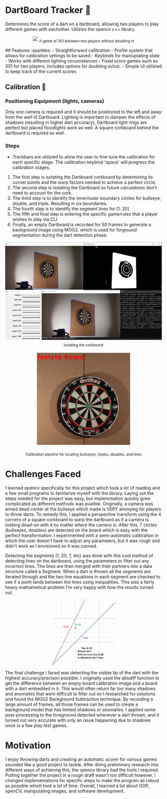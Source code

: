 # DartBoard Tracker :dart:
Determines the score of a dart on a dartboard, allowing two players to play different games with eachother. Utilzies the opencv c++ library.
<p align="center">
  <img src="https://github.com/ayirac/DartBoard-Tracker/blob/master/301-progression.gif">
  <sub>A game of 301 between two players without doubling in</sub>
</p>
## Features :sparkles:
- Straightforward calibration
- Profile system that allows for calibration settings to be saved
- Keybinds for maniuplating state
- Works with different lighting circumstances
- Fixed score games such as 301 for two players, includes options for doubling in/out.
- Simple UI utilizied to keep track of the current scores

## Calibration :wrench:
### Positioning Equipment (lights, cameras)
Only one camera is required and it should be positioned to the left and away from the well-lit Dartboard. Lighting is important to dampen the effects of shadows (resulting in higher dart accuracy), Dartboard light rings are perfect but placed floodlights work as well. A square corkboard behind the dartboard is required as well.

### Steps
* Trackbars are utilizied to allow the user to fine tune the calibration for each specific stage. The calibration keybind 'space' will progress the calibration stages.
1. The first step is isolating the Dartboard corkboard by determining its corner points and the warp factors needed to achieve a perfect circle.
2. The second step is isolating the Dartboard so future calculations don't need to account for the cork.
3. The third step is to identify the inner/outer boundary circles for bullseye, double, and triple. Resulting in six boundaries.
4. The fourth step is to identify the segment lines for [1..20]
5. The fifth and final step is entering the specific game/rules that a player wishes to play via CLI
6. Finally, an empty Dartboard is recorded for 50 frames to generate a background image using MOG2, which is used for forground segmentation during the dart detection phase.
<p align="center">
  <img src="https://github.com/ayirac/DartBoard-Tracker/blob/master/fix.png">
  <sub>Isolating the corkboard</sub>
</p>
<p align="center">
  <img src="https://github.com/ayirac/DartBoard-Tracker/blob/master/calib-fix.gif" width="300" height="300">
</p>
<p align="center">
  <sub>Calibration pipeline for locating bullseyes, triples, doubles, and lines</sub>
</p>

# Challenges Faced
I learned opencv specifically for this project which took a lot of reading and a few small programs to familarize myself with the library. Laying out the steps needed for the project was easy, but implemntation quickly grew complicated as different methods was availble. Originally, a camera was aimed dead center at the bullseye which made is VERY annoying for players to throw darts. To remedy this, I applied a perspective transform using the 4 corners of a square corkboard to warp the dartboard as if a camera is looking dead-on with it no matter where the camera is. After this, 7 circles (bullseyes, doubles) are detected on the board which is easy with the perfect transformation. I experimented with a semi-automatic calibraiton in which the user doesn't have to adjust any parameters, but it was rough and didn't work as I envisioned so it was canned. 

Detecting the segments (1, 20, 7, etc) was done with this cool method of detecting lines on the dartboard, using the parameters to filter out any incorrect lines. The lines are then merged with their partners into a data structure called a Segment. When a dart is thrown all the segments are iterated through and the two line equations in each segment are checked to see if a point lands between the lines using inequalities. This was a fairly heavy mathametical problem I'm very happy with how the results turned out.
<p align="center">
  <img src="https://github.com/ayirac/DartBoard-Tracker/blob/master/graph.png" width="40%">
</p>

The final challenge I faced was detecting the visible tip of the dart with the highest accuracy/precison possible. I originally used the absdiff function to get the difference between an empty-board calibration image and a board with a dart embedded in it. This would often return far too many shadows and anomalies that were difficult to filter out so I researched for solutions and found the MOG2 Background Subtraction technique. By recording a large amount of frames, all those frames can be used to create a background model that has limited shadows or anomalies. I applied some post-processing to the foreground detected whenever a dart thrown, and it turned out very accurate with only an issue happening due to shadows once in a few play test games.

# Motivation
I enjoy throwing darts and creating an automatic scorer for various games sounded like a good project to tackle. After doing preliminary research into different ways of achieivng this, the opencv library had the tools I required. Putting together the project in a rough draft wasn't too difficult however, I changed implementations for specific steps to make the program as robust as possible which took a lot of time. Overall, I learned a lot about OOP, openCV, manipulating images, and software development.
